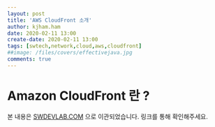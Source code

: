 ```yaml
---
layout: post
title: 'AWS CloudFront 소개'
author: kjham.ham
date: 2020-02-11 13:00
create-date: 2020-02-11 13:00
tags: [swtech,network,cloud,aws,cloudfront]
##image: /files/covers/effectivejava.jpg
comments: true
---
```


# Amazon CloudFront 란 ?  

본 내용은 [SWDEVLAB.COM](https://swdevlab.com/99) 으로 이관되었습니다.
링크를 통해 확인해주세요.
